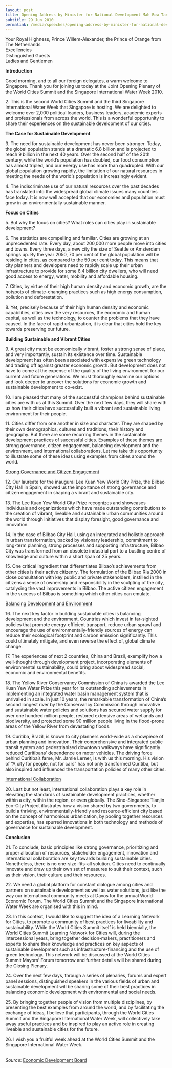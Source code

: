 ```yaml
---
layout: post
title: Opening Address by Minister for National Development Mah Bow Tan at the Joint Opening Plenary of the World Cities Summit 2010 and the Singapore International Water Week 2010
subtitle: 29 Jun 2010
permalink: /media/speeches/opening-address-by-minister-for-national-development-mah-bow-tan-at-the-joint-opening-plenary-of-the-world-cities-summit-2010-and-the-singapore-international-water-week-2010-29-june-2010
---
```



Your Royal Highness, Prince Willem-Alexander, the Prince of Orange from The Netherlands  
Excellencies  
Distinguished Guests  
Ladies and Gentlemen

**Introduction**

Good morning, and to all our foreign delegates, a warm welcome to Singapore. Thank you for joining us today at the Joint Opening Plenary of the World Cities Summit and the Singapore International Water Week 2010.

2\. This is the second World Cities Summit and the third Singapore International Water Week that Singapore is hosting. We are delighted to welcome over 2,000 political leaders, business leaders, academic experts and professionals from across the world. This is a wonderful opportunity to share their experiences on the sustainable development of our cities.

**The Case for Sustainable Development**

3\. The need for sustainable development has never been stronger. Today, the global population stands at a dramatic 6.8 billion and is projected to reach 9 billion in the next 40 years. Over the second half of the 20th century, while the world’s population has doubled, our food consumption has almost tripled, and our energy use has more than quadrupled. With our global population growing rapidly, the limitation of our natural resources in meeting the needs of the world’s population is increasingly evident.

4\. The indiscriminate use of our natural resources over the past decades has translated into the widespread global climate issues many countries face today. It is now well accepted that our economies and population must grow in an environmentally sustainable manner.

**Focus on Cities**

5\. But why the focus on cities? What roles can cities play in sustainable development?

6\. The statistics are compelling and familiar. Cities are growing at an unprecedented rate. Every day, about 200,000 more people move into cities and towns. Every three days, a new city the size of Seattle or Amsterdam springs up. By the year 2050, 70 per cent of the global population will be residing in cities, as compared to the 50 per cent today. This means that city planners and developers need to rapidly scale up their urban infrastructure to provide for some 6.4 billion city dwellers, who will need good access to energy, water, mobility and affordable housing.

7\. Cities, by virtue of their high human density and economic growth, are the hotspots of climate-changing practices such as high energy consumption, pollution and deforestation.

8\. Yet, precisely because of their high human density and economic capabilities, cities own the very resources, the economic and human capital, as well as the technology, to counter the problems that they have caused. In the face of rapid urbanization, it is clear that cities hold the key towards preserving our future.

**Building Sustainable and Vibrant Cities**

9\. A great city must be economically vibrant, foster a strong sense of place, and very importantly, sustain its existence over time. Sustainable development has often been associated with expensive green technology and trading off against greater economic growth. But development does not have to come at the expense of the quality of the living environment for our current and future generations. We must thoroughly examine our options and look deeper to uncover the solutions for economic growth and sustainable development to co-exist.

10\. I am pleased that many of the successful champions behind sustainable cities are with us at this Summit. Over the next few days, they will share with us how their cities have successfully built a vibrant and sustainable living environment for their people.

11\. Cities differ from one another in size and character. They are shaped by their own demographics, cultures and traditions, their history and geography. But there are some recurring themes in the sustainable development practices of successful cities. Examples of these themes are strong governance, citizen engagement, balancing development and the environment, and international collaborations. Let me take this opportunity to illustrate some of these ideas using examples from cities around the world.

<u>Strong Governance and Citizen Engagement</u>

12\. Our laureate for the inaugural Lee Kuan Yew World City Prize, the Bilbao City Hall in Spain, showed us the importance of strong governance and citizen engagement in shaping a vibrant and sustainable city.

13\. The Lee Kuan Yew World City Prize recognizes and showcases individuals and organizations which have made outstanding contributions to the creation of vibrant, liveable and sustainable urban communities around the world through initiatives that display foresight, good governance and innovation.

14\. In the case of Bilbao City Hall, using an integrated and holistic approach in urban transformation, backed by visionary leadership, commitment to long-term planning, strong processes and supporting infrastructure, Bilbao City was transformed from an obsolete industrial port to a bustling centre of knowledge and culture within a short span of 25 years.

15\. One critical ingredient that differentiates Bilbao’s achievements from other cities is their active citizenry. The formulation of the Bilbao Ria 2000 in close consultation with key public and private stakeholders, instilled in the citizens a sense of ownership and responsibility in the sculpting of the city, catalysing the vast improvements in Bilbao. The active citizen engagement in the success of Bilbao is something which other cities can emulate.

<u>Balancing Development and Environment</u>

16\. The next key factor in building sustainable cities is balancing development and the environment. Countries which invest in far-sighted policies that promote energy-efficient transport, reduce urban sprawl and encourage the use of environmentally-friendly sources of energy can reduce their ecological footprint and carbon emission significantly. This could ultimately mitigate, and even reverse the effect of, global climate change.

17\. The experiences of next 2 countries, China and Brazil, exemplify how a well-thought through development project, incorporating elements of environmental sustainability, could bring about widespread social, economic and environmental benefits.

18\. The Yellow River Conservancy Commission of China is awarded the Lee Kuan Yew Water Prize this year for its outstanding achievements in implementing an integrated water basin management system that is unrivalled in scale. In just 10 years, the remarkable transformation of China’s second longest river by the Conservancy Commission through innovative and sustainable water policies and solutions has secured water supply for over one hundred million people, restored extensive areas of wetlands and biodiversity, and protected some 90 million people living in the flood-prone areas of the Yellow River from devastating floods.

19\. Curitiba, Brazil, is known to city planners world-wide as a showpiece of urban planning and innovation. Their comprehensive and integrated public transit system and pedestrianised downtown walkways have significantly reduced Curitibans’ dependence on motor vehicles. The driving force behind Curitiba’s fame, Mr. Jamie Lerner, is with us this morning. His vision of “A city for people, not for cars” has not only transformed Curitiba, but also inspired and influenced the transportation policies of many other cities.

<u>International Collaboration</u>

20\. Last but not least, international collaboration plays a key role in elevating the standards of sustainable development practices, whether within a city, within the region, or even globally. The Sino-Singapore Tianjin Eco-City Project illustrates how a vision shared by two governments, to build a thriving, environmentally-friendly and resource-efficient city based on the concept of harmonious urbanization, by pooling together resources and expertise, has spurred innovations in both technology and methods of governance for sustainable development.

**Conclusion**

21\. To conclude, basic principles like strong governance, prioritizing and proper allocation of resources, stakeholder engagement, innovation and international collaboration are key towards building sustainable cities. Nonetheless, there is no one-size-fits-all solution. Cities need to continually innovate and draw up their own set of measures to suit their context, such as their vision, their culture and their resources.

22\. We need a global platform for constant dialogue among cities and partners on sustainable development as well as water solutions, just like the way our international community meets at Davos for the annual World Economic Forum. The World Cities Summit and the Singapore International Water Week are organised with this in mind.

23\. In this context, I would like to suggest the idea of a Learning Network for Cities, to promote a community of best practices for liveability and sustainability. While the World Cities Summit itself is held biennially, the World Cities Summit Learning Network for Cities will, during the intercessional years, bring together decision-makers, practitioners and experts to share their knowledge and practices on key aspects of sustainable development such as infrastructure-financing and the use of green technology. This network will be discussed at the World Cities Summit Mayors’ Forum tomorrow and further details will be shared during the Closing Plenary.

24\. Over the next few days, through a series of plenaries, forums and expert panel sessions, distinguished speakers in the various fields of urban and sustainable development will be sharing some of their best practices in balancing economic development with environmental and social needs.

25\. By bringing together people of vision from multiple disciplines, by presenting the best examples from around the world, and by facilitating the exchange of ideas, I believe that participants, through the World Cities Summit and the Singapore International Water Week, will collectively take away useful practices and be inspired to play an active role in creating liveable and sustainable cities for the future.

26\. I wish you a fruitful week ahead at the World Cities Summit and the Singapore International Water Week.
<br><br>

*Source*: [<a href="https://www.edb.gov.sg/" target="_blank">Economic Development Board</a>](https://www.edb.gov.sg/)

